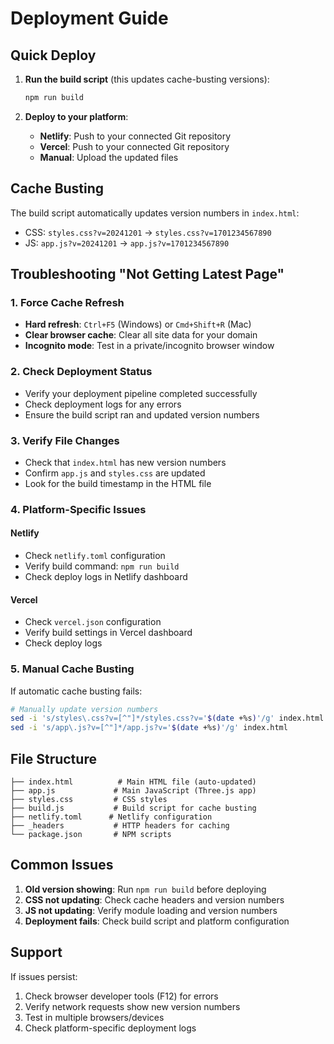 # Deployment Guide

## Quick Deploy

1. **Run the build script** (this updates cache-busting versions):
   ```bash
   npm run build
   ```

2. **Deploy to your platform**:
   - **Netlify**: Push to your connected Git repository
   - **Vercel**: Push to your connected Git repository
   - **Manual**: Upload the updated files

## Cache Busting

The build script automatically updates version numbers in `index.html`:
- CSS: `styles.css?v=20241201` → `styles.css?v=1701234567890`
- JS: `app.js?v=20241201` → `app.js?v=1701234567890`

## Troubleshooting "Not Getting Latest Page"

### 1. Force Cache Refresh
- **Hard refresh**: `Ctrl+F5` (Windows) or `Cmd+Shift+R` (Mac)
- **Clear browser cache**: Clear all site data for your domain
- **Incognito mode**: Test in a private/incognito browser window

### 2. Check Deployment Status
- Verify your deployment pipeline completed successfully
- Check deployment logs for any errors
- Ensure the build script ran and updated version numbers

### 3. Verify File Changes
- Check that `index.html` has new version numbers
- Confirm `app.js` and `styles.css` are updated
- Look for the build timestamp in the HTML file

### 4. Platform-Specific Issues

#### Netlify
- Check `netlify.toml` configuration
- Verify build command: `npm run build`
- Check deploy logs in Netlify dashboard

#### Vercel
- Check `vercel.json` configuration
- Verify build settings in Vercel dashboard
- Check deploy logs

### 5. Manual Cache Busting
If automatic cache busting fails:
```bash
# Manually update version numbers
sed -i 's/styles\.css?v=[^"]*/styles.css?v='$(date +%s)'/g' index.html
sed -i 's/app\.js?v=[^"]*/app.js?v='$(date +%s)'/g' index.html
```

## File Structure
```
├── index.html          # Main HTML file (auto-updated)
├── app.js             # Main JavaScript (Three.js app)
├── styles.css         # CSS styles
├── build.js           # Build script for cache busting
├── netlify.toml      # Netlify configuration
├── _headers           # HTTP headers for caching
└── package.json       # NPM scripts
```

## Common Issues

1. **Old version showing**: Run `npm run build` before deploying
2. **CSS not updating**: Check cache headers and version numbers
3. **JS not updating**: Verify module loading and version numbers
4. **Deployment fails**: Check build script and platform configuration

## Support
If issues persist:
1. Check browser developer tools (F12) for errors
2. Verify network requests show new version numbers
3. Test in multiple browsers/devices
4. Check platform-specific deployment logs 